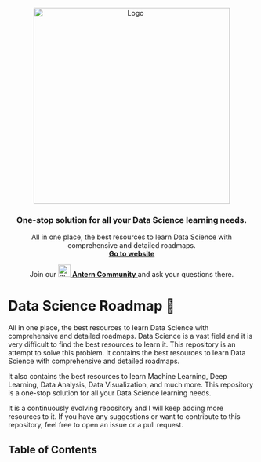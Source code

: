 <br />
<div align="center">
  <a href="https://zenml.io">
    <img src="docs/book/assets/zenml_logo.png" alt="Logo" width="400">
  </a>

  <h3 align="center">One-stop solution for all your Data Science learning needs.</h3>

  <p align="center">
    All in one place, the best resources to learn Data Science with comprehensive and detailed roadmaps.
    <br />
    <a href="https://antern.co/"><strong>Go to website</strong></a>
    <br />
    <div align="center">
      Join our <a href="https://discord.gg/t9uKG2m9" target="_blank">
      <img width="25" src="https://cdn3.iconfinder.com/data/icons/logos-and-brands-adobe/512/306_Slack-512.png" alt="Slack"/>
    <b>Antern Community</b> </a> and ask your questions there. 
    </div>
  </p>
</div>

# Data Science Roadmap 🤖

All in one place, the best resources to learn Data Science with comprehensive and detailed roadmaps. Data Science is a vast field and it is very difficult to find the best resources to learn it. This repository is an attempt to solve this problem. It contains the best resources to learn Data Science with comprehensive and detailed roadmaps.

It also contains the best resources to learn Machine Learning, Deep Learning, Data Analysis, Data Visualization, and much more. This repository is a one-stop solution for all your Data Science learning needs.

It is a continuously evolving repository and I will keep adding more resources to it. If you have any suggestions or want to contribute to this repository, feel free to open an issue or a pull request.

## Table of Contents
